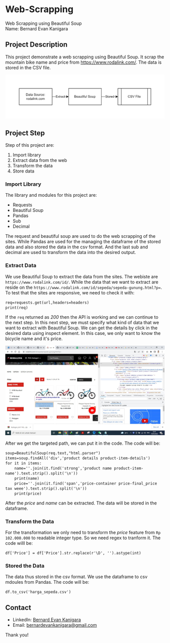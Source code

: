 # Web-Scrapping
Web Scrapping using Beautiful Soup <br/>
Name: Bernard Evan Kanigara

## Project Description
This project demonstrate a web scrapping using Beautiful Soup. It scrap the mountain bike name and price from https://www.rodalink.com/. The data is stored in the CSV file.

<img src="image/erd-beautiful-soup.jpg" alt="Workflow Beautiful Soup Project" width="700">

## Project Step
Step of this project are:
1. Import library
2. Extract data from the web
3. Transform the data
4. Store data

### Import Library
The library and modules for this project are:
- Requests
- Beautiful Soup 
- Pandas
- Sub
- Decimal

The request and beautiful soup are used to do the web scrapping of the sites. While Pandas are used for the managing the dataframe of the stored data and also stored the data in the csv format. And the last sub and decimal are used to transform the data into the desired output.

### Extract Data
We use Beautiful Soup to extract the data from the sites. The webiste are `https://www.rodalink.com/id/`. While the data that we want to extract are reside on the `https://www.rodalink.com/id/sepeda/sepeda-gunung.html?p=`. To test that the sites are responsive, we need to check it with: 

    req=requests.get(url,headers=headers)
    print(req)
    
If the `req` returned as *200* then the API is working and we can continue to the next step. In this next step, we must specify what kind of data that we want to extract with Beautiful Soup. We can get the details by click in the desired data using inspect element. In this case, we only want to know the bicycle name and it's price. 

<img src="image/inspect-element-example.jpg" alt="Inspect Element Example" width="700">

After we get the targeted path, we can put it in the code. The code will be:

    soup=BeautifulSoup(req.text,"html.parser")
    items=soup.findAll('div','product details product-item-details')
    for it in items:
        name=''.join(it.find('strong','product name product-item-name').text.strip().split('\n'))
        print(name)
        price=''.join(it.find('span','price-container price-final_price tax weee').text.strip().split('\n'))
        print(price)
        
After the *price* and *name* can be extracted. The data will be stored in the dataframe. 

### Transform the Data
For the transformation we only need to transform the *price* feature from `Rp 102.000.000` to readable integer type. So we need regex to tranform it. The code willl be: 

    df['Price'] = df['Price'].str.replace(r'\D', '').astype(int)
    
    
### Stored the Data
The data thus stored in the csv format. We use the dataframe to csv mdoules from Pandas. The code will be: 

    df.to_csv('harga_sepeda.csv')

## Contact
- LinkedIn: [Bernard Evan Kanigara](https://www.linkedin.com/in/bernard-evan-kanigara/)
- Email: bernardevankanigara@gmail.com

Thank you!
